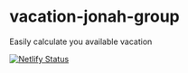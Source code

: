 # vacation-jonah-group
Easily calculate you available vacation

[![Netlify Status](https://api.netlify.com/api/v1/badges/fd6fab2a-b078-45a1-b0a0-93d960ecf7e6/deploy-status)](https://app.netlify.com/sites/vacation-calculator/deploys)

